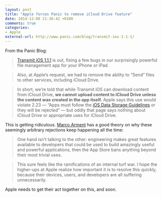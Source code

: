 ```yaml
---
layout: post
title: "Apple forces Panic to remove iCloud Drive feature"
date: 2014-12-08 21:36:42 +0100
comments: true
categories: 
- Apple
external-url: http://www.panic.com/blog/transmit-ios-1-1-1/
---
```


From the Panic Blog:

> [Transmit iOS 1.1.1](http://panic.com/transmit-ios/) is out, fixing a few bugs in our surprisingly powerful file management app for your iPhone or iPad.

> Also, at Apple’s request, we had to remove the ability to “Send” files to other services, including iCloud Drive.

> In short, we’re told that while Transmit iOS can download content from iCloud Drive, **we cannot upload content to iCloud Drive unless the content was created in the app itself.** Apple says this use would violate 2.23 — “Apps must follow the [iOS Data Storage Guidelines](https://developer.apple.com/icloud/documentation/data-storage/) or they will be rejected” — but oddly that page says nothing about iCloud Drive or appropriate uses for iCloud Drive.

This is getting ridiculous. [Marco Arment](http://www.marco.org/2014/12/08/transmit-rejection) has a good theory on why these seemingly arbitrary rejections keep happening all the time:

> One hand isn’t talking to the other: engineering makes great features available to developers that could be used to build amazingly useful and powerful applications, then the App Store bans anything beyond their most trivial uses.

> This sure feels like the ramifications of an internal turf war. I hope the higher-ups at Apple realize how important it is to resolve this quickly, because their devices, users, and developers are all suffering unnecessarily.

Apple needs to get their act together on this, and soon.
